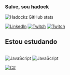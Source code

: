 ### Salve, sou hadock

![Hadockz GitHub stats](https://github-readme-stats.vercel.app/api?username=Hadockz&show_icons=true&theme=dark)

[![Linkedln](https://img.shields.io/badge/LinkedIn-0077B5?style=for-the-badge&logo=linkedin&logoColor=white)](https://www.linkedin.com/in/guilherme-costa-serra-12613916a/)
[![Twitch](https://img.shields.io/badge/Twitch-9146FF?style=for-the-badge&logo=twitch&logoColor=white)](https://www.twitch.tv/0capitaonemo)
[![Twitch](https://img.shields.io/badge/YouTube-FF0000?style=for-the-badge&logo=youtube&logoColor=white)](https://www.youtube.com/@GCSprod)

## Estou estudando
<div style= ``display: inline block><br/>

<img aling="center" alt="JavaScript" src="https://img.shields.io/badge/Java-ED8B00?style=for-the-badge&logo=openjdk&logoColor=black">

<img aling="center" alt="JavaScript" src="https://img.shields.io/badge/Python-14354C?style=for-the-badge&logo=python&logoColor=white">

[![C#](https://custom-icon-badges.demolab.com/badge/C%23-%23239120.svg?logo=cshrp&logoColor=white)](#)

</div>    

